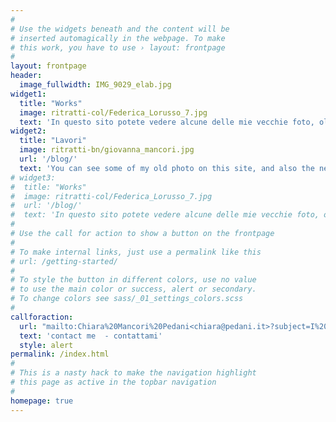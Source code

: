 ```yaml
---
#
# Use the widgets beneath and the content will be
# inserted automagically in the webpage. To make
# this work, you have to use › layout: frontpage  
#
layout: frontpage
header:
  image_fullwidth: IMG_9029_elab.jpg
widget1:
  title: "Works"
  image: ritratti-col/Federica_Lorusso_7.jpg
  text: 'In questo sito potete vedere alcune delle mie vecchie foto, oltre alle foto che scatto ogni giorno. Stai cercandouna foto particolare? Assoldami e scatterò le foto che ti servono.'
widget2:
  title: "Lavori"
  image: ritratti-bn/giovanna_mancori.jpg
  url: '/blog/'
  text: 'You can see some of my old photo on this site, and also the new photos  I take each day. Are you looking for a particular photo? Just hire me, I will shoot the right photo for your business.'
# widget3:
#  title: "Works"
#  image: ritratti-col/Federica_Lorusso_7.jpg
#  url: '/blog/'
#  text: 'In questo sito potete vedere alcune delle mie vecchie foto, oltre alle foto che scatto ogni giorno. Stai cercandouna foto particolare? Assoldami e scatterò le foto che ti servono.'
#
# Use the call for action to show a button on the frontpage
#
# To make internal links, just use a permalink like this
# url: /getting-started/
#
# To style the button in different colors, use no value
# to use the main color or success, alert or secondary.
# To change colors see sass/_01_settings_colors.scss
#
callforaction:
  url: "mailto:Chiara%20Mancori%20Pedani<chiara@pedani.it>?subject=I%20wont%20hire%20you.&body=Send%20me%20more%20information%20on%20your%20work."
  text: 'contact me  - contattami' 
  style: alert
permalink: /index.html
#
# This is a nasty hack to make the navigation highlight
# this page as active in the topbar navigation
#
homepage: true
---
```


